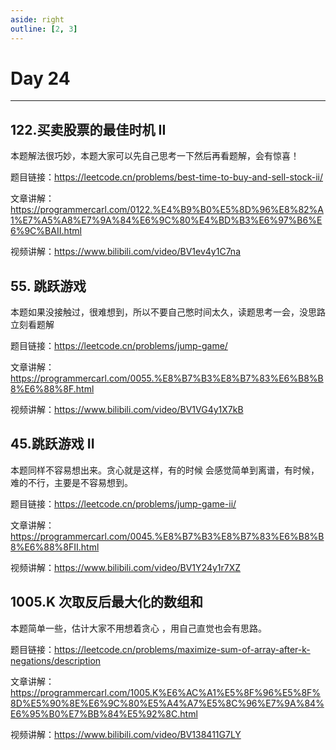 ```yaml
---
aside: right
outline: [2, 3]
---
```


# Day 24

---

## 122.买卖股票的最佳时机 II

本题解法很巧妙，本题大家可以先自己思考一下然后再看题解，会有惊喜！

题目链接：https://leetcode.cn/problems/best-time-to-buy-and-sell-stock-ii/

文章讲解：https://programmercarl.com/0122.%E4%B9%B0%E5%8D%96%E8%82%A1%E7%A5%A8%E7%9A%84%E6%9C%80%E4%BD%B3%E6%97%B6%E6%9C%BAII.html

视频讲解：https://www.bilibili.com/video/BV1ev4y1C7na

## 55. 跳跃游戏

本题如果没接触过，很难想到，所以不要自己憋时间太久，读题思考一会，没思路立刻看题解

题目链接：https://leetcode.cn/problems/jump-game/

文章讲解：https://programmercarl.com/0055.%E8%B7%B3%E8%B7%83%E6%B8%B8%E6%88%8F.html

视频讲解：https://www.bilibili.com/video/BV1VG4y1X7kB

## 45.跳跃游戏 II

本题同样不容易想出来。贪心就是这样，有的时候 会感觉简单到离谱，有时候，难的不行，主要是不容易想到。

题目链接：https://leetcode.cn/problems/jump-game-ii/

文章讲解：https://programmercarl.com/0045.%E8%B7%B3%E8%B7%83%E6%B8%B8%E6%88%8FII.html

视频讲解：https://www.bilibili.com/video/BV1Y24y1r7XZ

## 1005.K 次取反后最大化的数组和

本题简单一些，估计大家不用想着贪心 ，用自己直觉也会有思路。

题目链接：https://leetcode.cn/problems/maximize-sum-of-array-after-k-negations/description

文章讲解：https://programmercarl.com/1005.K%E6%AC%A1%E5%8F%96%E5%8F%8D%E5%90%8E%E6%9C%80%E5%A4%A7%E5%8C%96%E7%9A%84%E6%95%B0%E7%BB%84%E5%92%8C.html

视频讲解：https://www.bilibili.com/video/BV138411G7LY
